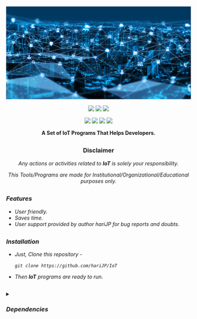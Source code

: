 <!-- TTG -->

<p align="center">
  <img src="noy.jpg">
</p> 


<p align="center">
  <img src="https://img.shields.io/badge/VERSION-1.0.1-green">
  <img src="https://img.shields.io/badge/LICENSE-GNU%20v3.0-orange">
  <img src="https://img.shields.io/badge/ISSUES-0%20OPEN-red">
  
</p>

<p align="center">
  <img src="https://img.shields.io/badge/Author-hariJP-blue">
  <img src="https://img.shields.io/badge/Open%20Source-yes-brightgreen">
  <img src="https://img.shields.io/badge/Maintained%3F-yes-9cf">
  <img src="https://img.shields.io/badge/Written%20In-Py&C-blue">

</p>

<p align="center"><b>A Set of IoT Programs That Helps Developers.</b></p>

##
<h3><p align="center">Disclaimer</p></h3>
<p align="center"><i>Any actions or activities related to <b>IoT</b> is solely your responsibility.
<p align="center"><i>This Tools/Programs are made for Institutional/Organizational/Educational purposes only.

##

### Features

- User friendly.
- Saves time.
- User support provided by author hariJP for bug reports and doubts.

##
### Installation

- Just, Clone this repository -
  ```
  git clone https://github.com/hariJP/IoT
  ```

- Then ***IoT*** programs are ready to run.


##

<details>
  <summary><h3>Dependencies</h3></summary>

<b>TTG</b> requires following programs to run properly - 
- `git`
- `python3`
- `c`
> Make sure all the dependencies that is included in the program are installed before running the py/c program.

 
  
##
  
###
<details>
  <summary><h3>Tested on</h3></summary>
<p align="left">
Kali,Ubuntu,Debian,Arch,Manjaro,Fedora,Win10




##


### Find Me on:
<p align="left">
  <a href="https://www.instagram.com/hari.jayram" target="_blank"><img src="https://img.shields.io/badge/Socials-grey?style=for-the-badge&logo=linktree"></a>
  <a href="https://github.com/hariJP" target="_blank"><img src="https://img.shields.io/badge/Github-blue?style=for-the-badge&logo=github"></a>
</p>
